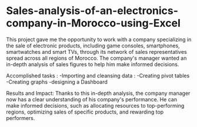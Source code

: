 # Sales-analysis-of-an-electronics-company-in-Morocco-using-Excel
This project gave me the opportunity to work with a company specializing in the sale of electronic products, including game consoles, smartphones, smartwatches and smart TVs, through its network of sales representatives spread across all regions of Morocco. The company's manager wanted an in-depth analysis of sales figures to help him make informed decisions.

Accomplished tasks :
-Importing and cleansing data :
-Creating pivot tables
-Creating graphs
-designing a Dashboard

Results and Impact:
Thanks to this in-depth analysis, the company manager now has a clear understanding of his company's performance. He can make informed decisions, such as allocating resources to top-performing regions, optimizing sales of specific products, and rewarding top performers.
